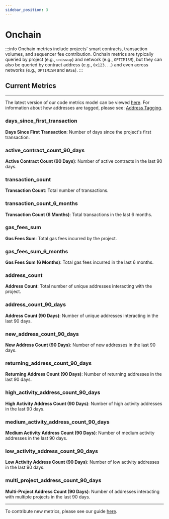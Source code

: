 ```yaml
---
sidebar_position: 3
---
```


# Onchain

:::info
Onchain metrics include projects' smart contracts, transaction volumes, and sequencer fee contribution. Onchain metrics are typically queried by project (e.g., `uniswap`) and network (e.g., `OPTIMISM`), but they can also be queried by contract address (e.g., `0x123...`) and even across networks (e.g., `OPTIMISM` and `BASE`).
:::

## Current Metrics

---

The latest version of our code metrics model can be viewed [here](https://models.opensource.observer/#!/model/model.opensource_observer.onchain_metrics_by_project_v1#description). For information about how addresses are tagged, please see: [Address Tagging](../oss-directory/artifact.md#tagging-addresses).

### days_since_first_transaction

**Days Since First Transaction**: Number of days since the project's first transaction.

### active_contract_count_90_days

**Active Contract Count (90 Days)**: Number of active contracts in the last 90 days.

### transaction_count

**Transaction Count**: Total number of transactions.

### transaction_count_6_months

**Transaction Count (6 Months)**: Total transactions in the last 6 months.

### gas_fees_sum

**Gas Fees Sum**: Total gas fees incurred by the project.

### gas_fees_sum_6_months

**Gas Fees Sum (6 Months)**: Total gas fees incurred in the last 6 months.

### address_count

**Address Count**: Total number of unique addresses interacting with the project.

### address_count_90_days

**Address Count (90 Days)**: Number of unique addresses interacting in the last 90 days.

### new_address_count_90_days

**New Address Count (90 Days)**: Number of new addresses in the last 90 days.

### returning_address_count_90_days

**Returning Address Count (90 Days)**: Number of returning addresses in the last 90 days.

### high_activity_address_count_90_days

**High Activity Address Count (90 Days)**: Number of high activity addresses in the last 90 days.

### medium_activity_address_count_90_days

**Medium Activity Address Count (90 Days)**: Number of medium activity addresses in the last 90 days.

### low_activity_address_count_90_days

**Low Activity Address Count (90 Days)**: Number of low activity addresses in the last 90 days.

### multi_project_address_count_90_days

**Multi-Project Address Count (90 Days)**: Number of addresses interacting with multiple projects in the last 90 days.

---

To contribute new metrics, please see our guide [here](../../contribute/impact-models).
